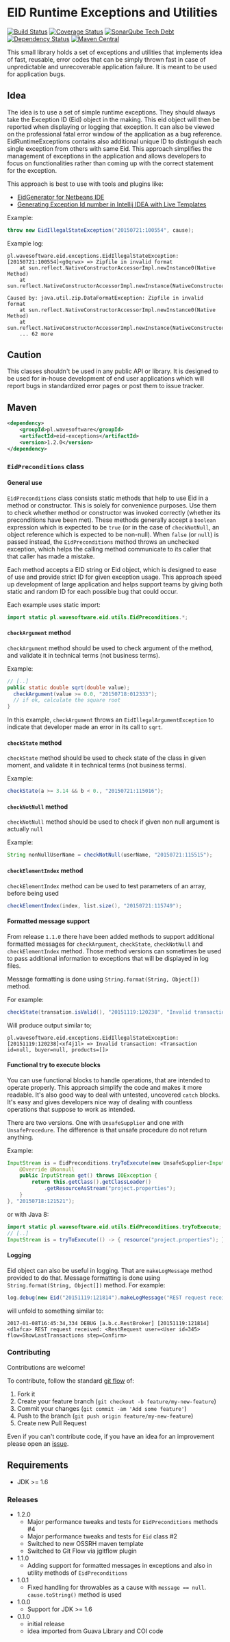 # EID Runtime Exceptions and Utilities

[![Build Status](https://travis-ci.org/wavesoftware/java-eid-exceptions.svg?branch=master)](https://travis-ci.org/wavesoftware/java-eid-exceptions) [![Coverage Status](https://coveralls.io/repos/wavesoftware/java-eid-exceptions/badge.svg?branch=master&service=github)](https://coveralls.io/github/wavesoftware/java-eid-exceptions?branch=master) [![SonarQube Tech Debt](https://img.shields.io/sonar/http/sonar-ro.wavesoftware.pl/pl.wavesoftware:eid-exceptions/tech_debt.svg)](http://sonar-ro.wavesoftware.pl/dashboard/index/2600) [![Dependency Status](https://www.versioneye.com/user/projects/55aafc74306535001b000440/badge.svg?style=flat)](https://www.versioneye.com/user/projects/55aafc74306535001b000440) [![Maven Central](https://img.shields.io/maven-central/v/pl.wavesoftware/eid-exceptions.svg)](http://search.maven.org/#search%7Cga%7C1%7Cg%3A%22pl.wavesoftware%22%20AND%20a%3A%22eid-exceptions%22)

This small library holds a set of exceptions and utilities that implements idea of fast, reusable, error codes that can be simply thrown fast in case of unpredictable and unrecoverable application failure. It is meant to be used for application bugs.

## Idea

The idea is to use a set of simple runtime exceptions. They should always take the Exception ID (Eid) object in the making. This eid object will then be reported when displaying or logging that exception. It can also be viewed on the professional fatal error window of the application as a bug reference. EidRuntimeExceptions contains also additional unique ID to distinguish each single exception from others with same Eid. This approach simplifies the management of exceptions in the application and allows developers to focus on functionalities rather than coming up with the correct statement for the exception.

This approach is best to use with tools and plugins like:

 * [EidGenerator for Netbeans IDE](http://plugins.netbeans.org/plugin/53137/exception-id-eid-generator)
 * [Generating Exception Id number in Intellij IDEA with Live Templates](https://github.com/wavesoftware/java-eid-exceptions/wiki/Generating%20Exception%20Id%20number%20in%20Intellij%20IDEA%20with%20Live%20Templates)

Example:

```java
throw new EidIllegalStateException("20150721:100554", cause);
```

Example log:

```
pl.wavesoftware.eid.exceptions.EidIllegalStateException: [20150721:100554]<g0qrwx> => Zipfile in invalid format
	at sun.reflect.NativeConstructorAccessorImpl.newInstance0(Native Method)
	at sun.reflect.NativeConstructorAccessorImpl.newInstance(NativeConstructorAccessorImpl.java:57)
	
Caused by: java.util.zip.DataFormatException: Zipfile in invalid format
	at sun.reflect.NativeConstructorAccessorImpl.newInstance0(Native Method)
	at sun.reflect.NativeConstructorAccessorImpl.newInstance(NativeConstructorAccessorImpl.java:57)
	... 62 more
```


## Caution

This classes shouldn't be used in any public API or library. It is designed to be used for in-house development of end user applications which will report bugs in standardized error pages or post them to issue tracker.

## Maven

```xml
<dependency>
    <groupId>pl.wavesoftware</groupId>
    <artifactId>eid-exceptions</artifactId>
    <version>1.2.0</version>
</dependency>
```

### `EidPreconditions` class

#### General use

`EidPreconditions` class consists static methods that help to use Eid in a method or constructor. This is solely for convenience purposes. Use them to check whether method or constructor was invoked correctly (whether its preconditions have been met). These methods generally accept a `boolean` expression which is expected to be `true` (or in the case of `checkNotNull`, an object reference which is expected to be non-null). When `false` (or `null`) is passed instead, the `EidPreconditions` method throws an unchecked exception, which helps the calling method communicate to its caller that that caller has made a mistake.

Each method accepts a EID string or Eid object, which is designed to ease of use and provide strict ID for given exception usage. This approach speed up development of large application and helps support teams by giving both static and random ID for each possible bug that could occur.

Each example uses static import:

```java
import static pl.wavesoftware.eid.utils.EidPreconditions.*;
```

#### `checkArgument` method

`checkArgument` method should be used to check argument of the method, and validate it in technical terms (not business terms).

Example:

```java
// [..]
public static double sqrt(double value);
  checkArgument(value >= 0.0, "20150718:012333");
  // if ok, calculate the square root
}
```
 
In this example, `checkArgument` throws an `EidIllegalArgumentException` to indicate that developer made an error in its call to `sqrt`. 

#### `checkState` method

`checkState` method should be used to check state of the class in given moment, and validate it in technical terms (not business terms).

Example:

```java
checkState(a >= 3.14 && b < 0., "20150721:115016");
```

#### `checkNotNull` method

`checkNotNull` method should be used to check if given non null argument is actually `null`

Example:

```java
String nonNullUserName = checkNotNull(userName, "20150721:115515");
```

#### `checkElementIndex` method

`checkElementIndex` method can be used to test parameters of an array, before being used

```java
checkElementIndex(index, list.size(), "20150721:115749");
```

#### Formatted message support

From release `1.1.0` there have been added methods to support additional formatted messages for `checkArgument`, `checkState`, `checkNotNull` and `checkElementIndex` method. Those method versions can sometimes be used to pass additional information to exceptions that will be displayed in log files.

Message formatting is done using `String.format(String, Object[])` method.

For example:

```java
checkState(transation.isValid(), "20151119:120238", "Invalid transaction: %s, transaction);
```

Will produce output similar to;

```
pl.wavesoftware.eid.exceptions.EidIllegalStateException: [20151119:120238]<xf4j1l> => Invalid transaction: <Transaction id=null, buyer=null, products=[]>
```
 
#### Functional try to execute blocks
 
You can use functional blocks to handle operations, that are intended to operate properly. This approach simplify the code and makes it more readable. It's also good way to deal with untested, uncovered `catch` blocks. It's easy and gives developers nice way of dealing with countless operations that suppose to work as intended.

There are two versions. One with `UnsafeSupplier` and one with `UnsafeProcedure`. The difference is that unsafe procedure do not return anything.

Example:

```java
InputStream is = EidPreconditions.tryToExecute(new UnsafeSupplier<InputStream>() {
    @Override @Nonnull
    public InputStream get() throws IOException {
        return this.getClass().getClassLoader()
            .getResourceAsStream("project.properties");
    }
}, "20150718:121521");
```

or with Java 8:

```java
import static pl.wavesoftware.eid.utils.EidPreconditions.tryToExecute;
// [..]
InputStream is = tryToExecute(() -> { resource("project.properties"); }, "20150718:121521");
```

#### Logging

Eid object can also be useful in logging. That are `makeLogMessage` method provided to do that. Message formatting is done using `String.format(String, Object[])` method.
For example:

```java
log.debug(new Eid("20151119:121814").makeLogMessage("REST request received: %s", request));
```

will unfold to something similar to:

```
2017-01-08T16:45:34,334 DEBUG [a.b.c.RestBroker] [20151119:121814]<d1afca> REST request received: <RestRequest user=<User id=345> flow=ShowLastTransactions step=Confirm>
```

### Contributing

Contributions are welcome!

To contribute, follow the standard [git flow](http://danielkummer.github.io/git-flow-cheatsheet/) of:

1. Fork it
1. Create your feature branch (`git checkout -b feature/my-new-feature`)
1. Commit your changes (`git commit -am 'Add some feature'`)
1. Push to the branch (`git push origin feature/my-new-feature`)
1. Create new Pull Request

Even if you can't contribute code, if you have an idea for an improvement please open an [issue](https://github.com/wavesoftware/java-eid-exceptions/issues).

## Requirements

* JDK >= 1.6

### Releases

- 1.2.0
  - Major performance tweaks and tests for `EidPreconditions` methods #4 
  - Major performance tweaks and tests for `Eid` class #2 
  - Switched to new OSSRH maven template
  - Switched to Git Flow via jgitflow plugin
- 1.1.0
  - Adding support for formatted messages in exceptions and also in utility methods of `EidPreconditions`  
- 1.0.1
  - Fixed handling for throwables as a cause with `message == null`. `cause.toString()` method is used 
- 1.0.0
  - Support for JDK >= 1.6
- 0.1.0
  - initial release
  - idea imported from Guava Library and COI code
